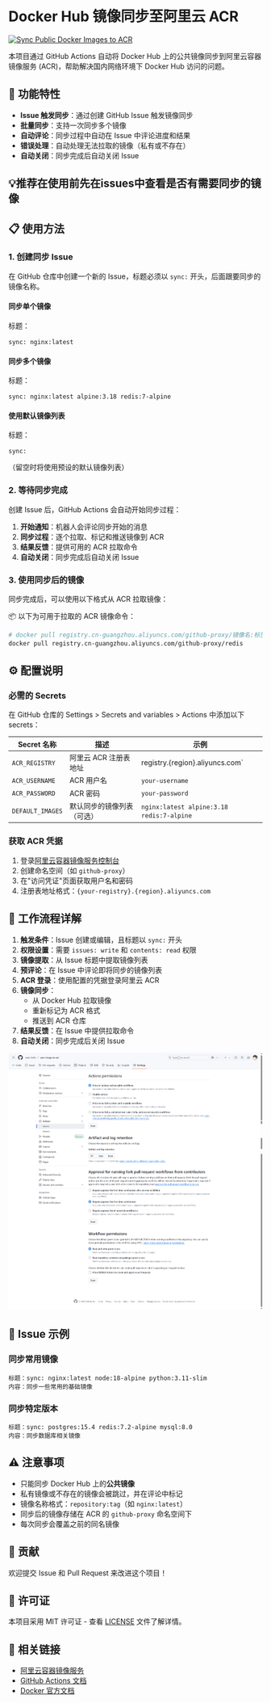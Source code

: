 # Docker Hub 镜像同步至阿里云 ACR

[![Sync Public Docker Images to ACR](https://github.com/vains-Sofia/sync-image-to-acr/actions/workflows/sync-public.yml/badge.svg)](https://github.com/vains-Sofia/sync-image-to-acr/blob/main/.github/workflows/sync-public.yml)

本项目通过 GitHub Actions 自动将 Docker Hub 上的公共镜像同步到阿里云容器镜像服务 (ACR)，帮助解决国内网络环境下 Docker Hub 访问的问题。

## 🚀 功能特性

- **Issue 触发同步**：通过创建 GitHub Issue 触发镜像同步
- **批量同步**：支持一次同步多个镜像
- **自动评论**：同步过程中自动在 Issue 中评论进度和结果
- **错误处理**：自动处理无法拉取的镜像（私有或不存在）
- **自动关闭**：同步完成后自动关闭 Issue

## 💡推荐在使用前先在issues中查看是否有需要同步的镜像

## 📋 使用方法

### 1. 创建同步 Issue

在 GitHub 仓库中创建一个新的 Issue，标题必须以 `sync:` 开头，后面跟要同步的镜像名称。

#### 同步单个镜像
标题：
```
sync: nginx:latest
```

#### 同步多个镜像
标题：
```
sync: nginx:latest alpine:3.18 redis:7-alpine
```

#### 使用默认镜像列表
标题：
```
sync:
```
（留空时将使用预设的默认镜像列表）

### 2. 等待同步完成

创建 Issue 后，GitHub Actions 会自动开始同步过程：

1. **开始通知**：机器人会评论同步开始的消息
2. **同步过程**：逐个拉取、标记和推送镜像到 ACR
3. **结果反馈**：提供可用的 ACR 拉取命令
4. **自动关闭**：同步完成后自动关闭 Issue

### 3. 使用同步后的镜像

同步完成后，可以使用以下格式从 ACR 拉取镜像：

📦 以下为可用于拉取的 ACR 镜像命令：

```bash
# docker pull registry.cn-guangzhou.aliyuncs.com/github-proxy/镜像名:标签
docker pull registry.cn-guangzhou.aliyuncs.com/github-proxy/redis
```

## ⚙️ 配置说明

### 必需的 Secrets

在 GitHub 仓库的 Settings > Secrets and variables > Actions 中添加以下 secrets：

| Secret 名称 | 描述 | 示例 |
|------------|------|------|
| `ACR_REGISTRY` | 阿里云 ACR 注册表地址 | registry.{region}.aliyuncs.com` |
| `ACR_USERNAME` | ACR 用户名 | `your-username` |
| `ACR_PASSWORD` | ACR 密码 | `your-password` |
| `DEFAULT_IMAGES` | 默认同步的镜像列表（可选） | `nginx:latest alpine:3.18 redis:7-alpine` |

### 获取 ACR 凭据

1. 登录[阿里云容器镜像服务控制台](https://cr.console.aliyun.com/)
2. 创建命名空间（如 `github-proxy`）
3. 在"访问凭证"页面获取用户名和密码
4. 注册表地址格式：`{your-registry}.{region}.aliyuncs.com`

## 🔧 工作流程详解

1. **触发条件**：Issue 创建或编辑，且标题以 `sync:` 开头
2. **权限设置**：需要 `issues: write` 和 `contents: read` 权限
3. **镜像提取**：从 Issue 标题中提取镜像列表
4. **预评论**：在 Issue 中评论即将同步的镜像列表
5. **ACR 登录**：使用配置的凭据登录阿里云 ACR
6. **镜像同步**：
    - 从 Docker Hub 拉取镜像
    - 重新标记为 ACR 格式
    - 推送到 ACR 仓库
7. **结果反馈**：在 Issue 中提供拉取命令
8. **自动关闭**：同步完成后关闭 Issue

![权限设置截图](./docs/images/actionsPermissionSetting.png)

## 📝 Issue 示例

### 同步常用镜像
```
标题：sync: nginx:latest node:18-alpine python:3.11-slim
内容：同步一些常用的基础镜像
```

### 同步特定版本
```
标题：sync: postgres:15.4 redis:7.2-alpine mysql:8.0
内容：同步数据库相关镜像
```

## ⚠️ 注意事项

- 只能同步 Docker Hub 上的**公共镜像**
- 私有镜像或不存在的镜像会被跳过，并在评论中标记
- 镜像名称格式：`repository:tag`（如 `nginx:latest`）
- 同步后的镜像存储在 ACR 的 `github-proxy` 命名空间下
- 每次同步会覆盖之前的同名镜像

## 🤝 贡献

欢迎提交 Issue 和 Pull Request 来改进这个项目！

## 📄 许可证

本项目采用 MIT 许可证 - 查看 [LICENSE](./LICENSE) 文件了解详情。

## 🔗 相关链接

- [阿里云容器镜像服务](https://help.aliyun.com/product/60716.html)
- [GitHub Actions 文档](https://docs.github.com/en/actions)
- [Docker 官方文档](https://docs.docker.com/)
